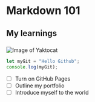 # Markdown 101
##  My learnings 
##### 

![Image of Yaktocat](https://octodex.github.com/images/yaktocat.png) 

``` javascript
let myGit = "Hello Github";
console.log(myGit);
```

- [ ] Turn on GitHub Pages
- [ ] Outline my portfolio
- [ ] Introduce myself to the world
